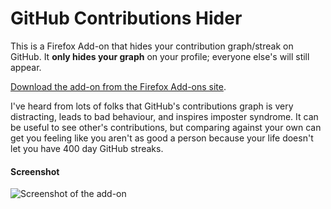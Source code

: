 # GitHub Contributions Hider

This is a Firefox Add-on that hides your contribution graph/streak on GitHub.
It **only hides your graph** on your profile; everyone else's will still appear.

[Download the add-on from the Firefox Add-ons site][download].

I've heard from lots of folks that GitHub's contributions graph is very
distracting, leads to bad behaviour, and inspires imposter syndrome. It can
be useful to see other's contributions, but comparing against your own can
get you feeling like you aren't as good a person because your life doesn't
let you have 400 day GitHub streaks.

[download]: https://addons.mozilla.org/en-US/firefox/addon/github-contribution-hider/

#### Screenshot

![Screenshot of the add-on](https://addons.cdn.mozilla.net/user-media/previews/full/150/150652.png?modified=1420833979)
